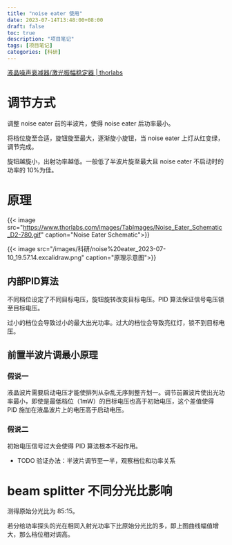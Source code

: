 ```yaml
---
title: "noise eater 使用"
date: 2023-07-14T13:48:00+08:00
draft: false
toc: true
description: "项目笔记"
tags: [项目笔记]
categories: [科研]
---
```

<!--more-->

[液晶噪声衰减器/激光振幅稳定器 | thorlabs](https://www.thorlabs.com/newgrouppage9.cfm?objectgroup_ID=6107)

# 调节方式
调整 noise eater 前的半波片，使得 noise eater 后功率最小。

将档位旋至合适，旋钮旋至最大，逐渐旋小旋钮，当 noise eater 上灯从红变绿，调节完成。

旋钮越旋小，出射功率越低。一般低了半波片旋至最大且 noise eater 不启动时的功率的 10%为佳。

# 原理
{{< image src="https://www.thorlabs.com/images/TabImages/Noise_Eater_Schematic_D2-780.gif" caption="Noise Eater Schematic">}}

{{< image src="/images/科研/noise%20eater_2023-07-10_19.57.14.excalidraw.png" caption="原理示意图">}}

## 内部PID算法
不同档位设定了不同目标电压，旋钮旋转改变目标电压。PID 算法保证信号电压锁至目标电压。

过小的档位会导致过小的最大出光功率。过大的档位会导致亮红灯，锁不到目标电压。

## 前置半波片调最小原理
### 假说一
液晶波片需要启动电压才能使排列从杂乱无序到整齐划一。调节前置波片使出光功率最小，即使是最低档位（1mW）的目标电压也高于初始电压，这个差值使得 PID 施加在液晶波片上的电压高于启动电压。

### 假说二
初始电压信号过大会使得 PID 算法根本不起作用。
- TODO 验证办法：半波片调节至一半，观察档位和功率关系

# beam splitter 不同分光比影响
测得原始分光比为 85:15。

若分给功率探头的光在相同入射光功率下比原始分光比的多，即上图曲线幅值增大，那么档位相对调高。